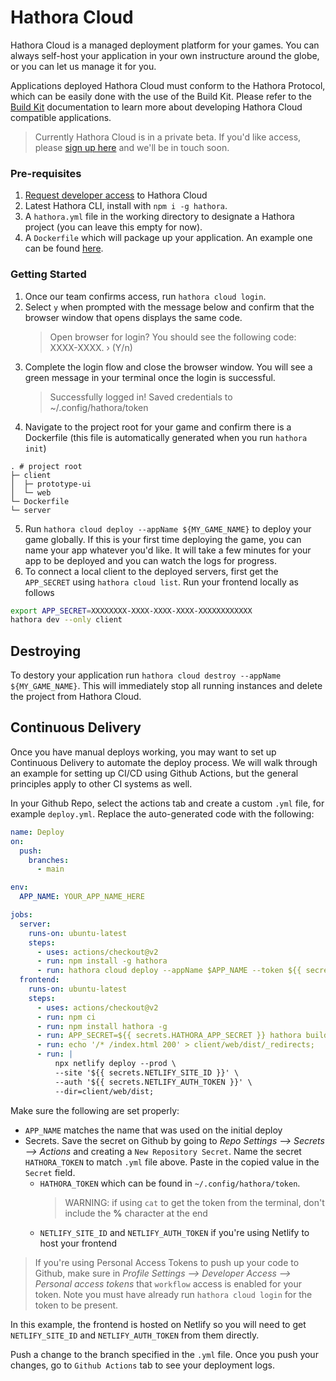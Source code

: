 # Hathora Cloud

Hathora Cloud is a managed deployment platform for your games. You can always self-host your application in your own instructure around the globe, or you can let us manage it for you.

Applications deployed Hathora Cloud must conform to the Hathora Protocol, which can be easily done with the use of the Build Kit. Please refer to the [Build Kit](../buildkit/README.md) documentation to learn more about developing Hathora Cloud compatible applications.

> Currently Hathora Cloud is in a private beta. If you'd like access, please [sign up here](https://forms.gle/pyYms6TwUJHTm62y8) and we'll be in touch soon.

### Pre-requisites

1. [Request developer access](https://forms.gle/pyYms6TwUJHTm62y8) to Hathora Cloud
1. Latest Hathora CLI, install with `npm i -g hathora`.
1. A `hathora.yml` file in the working directory to designate a Hathora project (you can leave this empty for now).
1. A `Dockerfile` which will package up your application. An example one can be found [here](https://github.com/hathora/topdown-shooter/blob/develop/Dockerfile).

### Getting Started

1. Once our team confirms access, run `hathora cloud login`.
1. Select `y` when prompted with the message below and confirm that the browser window that opens displays the same code.
   > Open browser for login? You should see the following code: XXXX-XXXX. › (Y/n)
1. Complete the login flow and close the browser window. You will see a green message in your terminal once the login is successful.
   > Successfully logged in! Saved credentials to ~/.config/hathora/token
1. Navigate to the project root for your game and confirm there is a Dockerfile (this file is automatically generated when you run `hathora init`)

```
. # project root
├─ client
│  ├─ prototype-ui
│  └─ web
└─ Dockerfile
└─ server
```

5. Run `hathora cloud deploy --appName ${MY_GAME_NAME}` to deploy your game globally. If this is your first time deploying the game, you can name your app whatever you'd like. It will take a few minutes for your app to be deployed and you can watch the logs for progress.
6. To connect a local client to the deployed servers, first get the `APP_SECRET` using `hathora cloud list`. Run your frontend locally as follows

```sh
export APP_SECRET=XXXXXXXX-XXXX-XXXX-XXXX-XXXXXXXXXXXX
hathora dev --only client
```

## Destroying

To destory your application run `hathora cloud destroy --appName ${MY_GAME_NAME}`. This will immediately stop all running instances and delete the project from Hathora Cloud.

## Continuous Delivery

Once you have manual deploys working, you may want to set up Continuous Delivery to automate the deploy process. We will walk through an example for setting up CI/CD using Github Actions, but the general principles apply to other CI systems as well.

In your Github Repo, select the actions tab and create a custom `.yml` file, for example `deploy.yml`. Replace the auto-generated code with the following:

```yml
name: Deploy
on:
  push:
    branches:
      - main

env:
  APP_NAME: YOUR_APP_NAME_HERE

jobs:
  server:
    runs-on: ubuntu-latest
    steps:
      - uses: actions/checkout@v2
      - run: npm install -g hathora
      - run: hathora cloud deploy --appName $APP_NAME --token ${{ secrets.HATHORA_TOKEN }}
  frontend:
    runs-on: ubuntu-latest
    steps:
      - uses: actions/checkout@v2
      - run: npm ci
      - run: npm install hathora -g
      - run: APP_SECRET=${{ secrets.HATHORA_APP_SECRET }} hathora build --only client
      - run: echo '/* /index.html 200' > client/web/dist/_redirects;
      - run: |
          npx netlify deploy --prod \
          --site '${{ secrets.NETLIFY_SITE_ID }}' \
          --auth '${{ secrets.NETLIFY_AUTH_TOKEN }}' \
          --dir=client/web/dist;
```

Make sure the following are set properly:

- `APP_NAME` matches the name that was used on the initial deploy
- Secrets. Save the secret on Github by going to _Repo Settings --> Secrets --> Actions_ and creating a `New Repository Secret`. Name the secret `HATHORA_TOKEN` to match `.yml` file above. Paste in the copied value in the `Secret` field.
  - `HATHORA_TOKEN` which can be found in `~/.config/hathora/token`.
    > WARNING: if using `cat` to get the token from the terminal, don't include the **%** character at the end
  - `NETLIFY_SITE_ID` and `NETLIFY_AUTH_TOKEN` if you're using Netlify to host your frontend

> If you're using Personal Access Tokens to push up your code to Github, make sure in _Profile Settings --> Developer Access --> Personal access tokens_ that `workflow` access is enabled for your token.
> Note you must have already run `hathora cloud login` for the token to be present.

In this example, the frontend is hosted on Netlify so you will need to get `NETLIFY_SITE_ID` and `NETLIFY_AUTH_TOKEN` from them directly.

Push a change to the branch specified in the `.yml` file. Once you push your changes, go to `Github Actions` tab to see your deployment logs.
